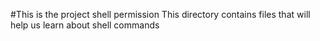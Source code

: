 #This is the project shell permission
This directory contains files that will help us learn about shell commands
